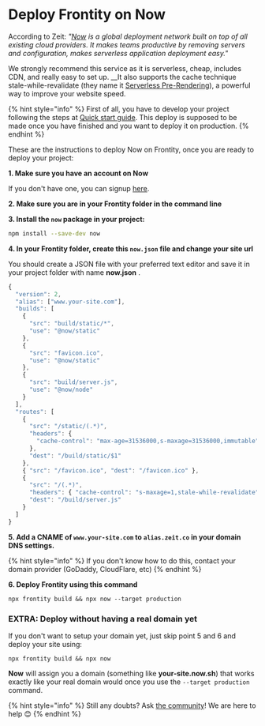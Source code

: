 # Deploy Frontity on Now

According to Zeit: _"_[_Now_](https://zeit.co/now) _is a global deployment network built on top of all existing cloud providers. It makes teams productive by removing servers and configuration, makes serverless application deployment easy."_

We strongly recommend this service as it is serverless, cheap, includes CDN, and really easy to set up. __It also supports the cache technique stale-while-revalidate \(they name it [Serverless Pre-Rendering](https://zeit.co/blog/serverless-pre-rendering)\), a powerful way to improve your website speed.

{% hint style="info" %}
First of all, you have to develop your project following the steps at [Quick start guide](../getting-started/quick-start-guide.md). This deploy is supposed to be made once you have finished and you want to deploy it on production.
{% endhint %}

These are the instructions to deploy Now on Frontity, once you are ready to deploy your project:

**1. Make sure you have an account on Now**

If you don't have one, you can signup [here](https://zeit.co/signup).

**2. Make sure you are in your Frontity folder in the command line**

**3. Install the  `now`  package in your project:**

```bash
npm install --save-dev now
```

**4. In your Frontity folder, create this  `now.json`  file and change your site url**

You should create a JSON file with your preferred text editor and save it in your project folder with name **now.json** .

```javascript
{
  "version": 2,
  "alias": ["www.your-site.com"],
  "builds": [
    {
      "src": "build/static/*",
      "use": "@now/static"
    },
    {
      "src": "favicon.ico",
      "use": "@now/static"
    },
    {
      "src": "build/server.js",
      "use": "@now/node"
    }
  ],
  "routes": [
    {
      "src": "/static/(.*)",
      "headers": {
        "cache-control": "max-age=31536000,s-maxage=31536000,immutable"
      },
      "dest": "/build/static/$1"
    },
    { "src": "/favicon.ico", "dest": "/favicon.ico" },
    {
      "src": "/(.*)",
      "headers": { "cache-control": "s-maxage=1,stale-while-revalidate" },
      "dest": "/build/server.js"
    }
  ]
}
```

**5. Add a CNAME of `www.your-site.com` to `alias.zeit.co` in your domain DNS settings.**

{% hint style="info" %}
If you don't know how to do this, contact your domain provider \(GoDaddy, CloudFlare, etc\)
{% endhint %}

**6. Deploy Frontity using this command**

```text
npx frontity build && npx now --target production
```

### EXTRA: Deploy without having a real domain yet

If you don't want to setup your domain yet, just skip point 5 and 6 and deploy your site using:

```text
npx frontity build && npx now
```

**Now** will assign you a domain \(something like **your-site.now.sh**\) that works exactly like your real domain would once you use the `--target production` command.

{% hint style="info" %}
Still any doubts? Ask [the community](https://community.frontity.org/)! We are here to help 😊
{% endhint %}

